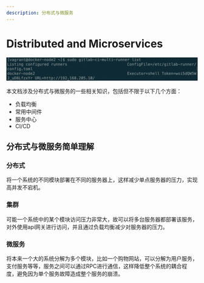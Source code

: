 ```yaml
---
description: 分布式与微服务
---
```


# Distributed and Microservices

![](.gitbook/assets/image%20%2815%29.png)

本文档涉及分布式与微服务的一些相关知识，包括但不限于以下几个方面：

* 负载均衡
* 常用中间件
* 服务中心
* CI/CD

## 分布式与微服务简单理解

### 分布式

将一个系统的不同模块部署在不同的服务器上，这样减少单点服务器的压力，实现高并发不宕机。

### 集群

可能一个系统中的某个模块访问压力非常大，故可以将多台服务器都部署该服务，对外使用api网关进行访问，并且通过负载均衡减少对服务器的压力。

### 微服务

将本来一个大的系统分解为多个模块，比如一个购物网站，可以分解为用户服务，支付服务等等，服务之间可以通过RPC进行通信，这样降低整个系统的耦合程度，避免因为单个服务故障造成整个服务的崩溃。



